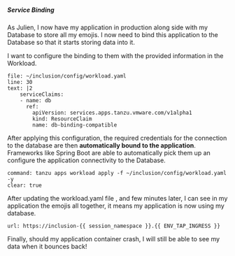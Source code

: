 ##### Service Binding

As Julien, I now have my application in production along side with my Database to store all my emojis.
I now need to bind this application to the Database so that it starts storing data into it. 

I want to configure the binding to them with the provided information in the Workload.
```editor:append-lines-to-file
file: ~/inclusion/config/workload.yaml
line: 30
text: |2
    serviceClaims:
    - name: db
      ref:
        apiVersion: services.apps.tanzu.vmware.com/v1alpha1
        kind: ResourceClaim
        name: db-binding-compatible
```

After applying this configuration, the required credentials for the connection to the database are then **automatically bound to the application**.   Frameworks like Spring Boot are able to automatically pick them up an configure the application connectivity to the Database.

```terminal:execute
command: tanzu apps workload apply -f ~/inclusion/config/workload.yaml -y
clear: true
```

After updating the workload.yaml file , and few minutes later, I can see in my application the emojis all together, it means my application is now using my database. 
```dashboard:open-url
url: https://inclusion-{{ session_namespace }}.{{ ENV_TAP_INGRESS }}
```

Finally, should my application container crash, I will still be able to see my data when it bounces back!
